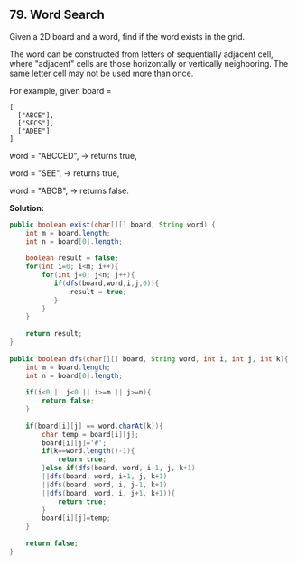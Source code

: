 ## 79. Word Search

Given a 2D board and a word, find if the word exists in the grid.

The word can be constructed from letters of sequentially adjacent cell, where "adjacent" cells are those horizontally or vertically neighboring. The same letter cell may not be used more than once.

For example, given board =

```
[
  ["ABCE"],
  ["SFCS"],
  ["ADEE"]
]
```

word = "ABCCED", -> returns true,

word = "SEE", -> returns true,

word = "ABCB", -> returns false.

**Solution:**

```java
public boolean exist(char[][] board, String word) {
    int m = board.length;
    int n = board[0].length;
 
    boolean result = false;
    for(int i=0; i<m; i++){
        for(int j=0; j<n; j++){
           if(dfs(board,word,i,j,0)){
               result = true;
           }
        }
    }
 
    return result;
}
 
public boolean dfs(char[][] board, String word, int i, int j, int k){
    int m = board.length;
    int n = board[0].length;
 
    if(i<0 || j<0 || i>=m || j>=n){
        return false;
    }
 
    if(board[i][j] == word.charAt(k)){
        char temp = board[i][j];
        board[i][j]='#';
        if(k==word.length()-1){
            return true;
        }else if(dfs(board, word, i-1, j, k+1)
        ||dfs(board, word, i+1, j, k+1)
        ||dfs(board, word, i, j-1, k+1)
        ||dfs(board, word, i, j+1, k+1)){
            return true;
        }
        board[i][j]=temp;
    }
 
    return false;
}
```